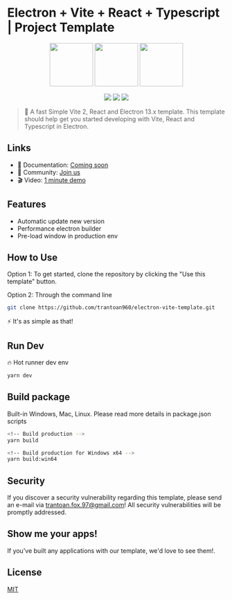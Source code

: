# Electron + Vite + React + Typescript | Project Template

<p align="center">
  <img width="100px" src="https://upload.wikimedia.org/wikipedia/commons/thumb/9/91/Electron_Software_Framework_Logo.svg/1024px-Electron_Software_Framework_Logo.svg.png">
  <img width="100px" src="https://i.2kvn.com/img/vib-2021-logo.svg">
  <img width="100px" src="https://img.icons8.com/officel/2x/react.png">
</p>

<p align="center">
  <img src="https://img.shields.io/badge/Electron-^13.1.7-brightgreen?style=plastic&logo=electron">
  <img src="https://img.shields.io/badge/Vite-%5E2.4.3-brightgreen?style=plastic&logo=vite">
  <img src="https://img.shields.io/badge/React-^17.0.2-brightgreen?style=plastic&logo=React">
</p>

> 👻 A fast Simple Vite 2, React and Electron 13.x template. This template should help get you started developing with Vite, React and Typescript in Electron.

## Links

- 📘 Documentation: [Coming soon](https://github.com/trantoan960/electron-vite-template)
- 👥 Community: [Join us](https://www.facebook.com/groups/chiasekienthuclaptrinhrhpteam/)
- 🎬 Video: [1 minute demo](https://github.com/trantoan960/electron-vite-template)

## Features

- Automatic update new version
- Performance electron builder
- Pre-load window in production env
  
## How to Use

Option 1: To get started, clone the repository by clicking the "Use this template" button.

Option 2: Through the command line

```sh
git clone https://github.com/trantoan960/electron-vite-template.git
```

⚡️ It's as simple as that!

## Run Dev

🔥 Hot runner dev env

```sh
yarn dev
```

## Build package

Built-in Windows, Mac, Linux. Please read more details in package.json scripts

```sh
<!-- Build production -->
yarn build

<!-- Build production for Windows x64 -->
yarn build:win64
```

## Security

If you discover a security vulnerability regarding this template, please send an e-mail via trantoan.fox.97@gmail.com! All security vulnerabilities will be promptly addressed.

## Show me your apps!
If you've built any applications with our template, we'd love to see them!.

## License

[MIT](https://github.com/trantoan960/electron-vite-template/blob/dev-ts/LICENSE)
